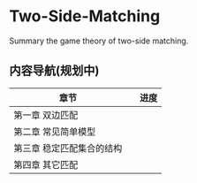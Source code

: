 # Two-Side-Matching
Summary the game theory of two-side matching.



## 内容导航(规划中)

| 章节                      |      | 进度 |
| ------------------------- | ---- | ---- |
| 第一章 双边匹配           |      |      |
| 第二章 常见简单模型       |      |      |
| 第三章 稳定匹配集合的结构 |      |      |
| 第四章 其它匹配           |      |      |

